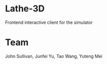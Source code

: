 # Lathe-3D
Frontend interactive client for the simulator

# Team

John Sullivan, Junfei Yu, Tao Wang, Yuteng Mei
